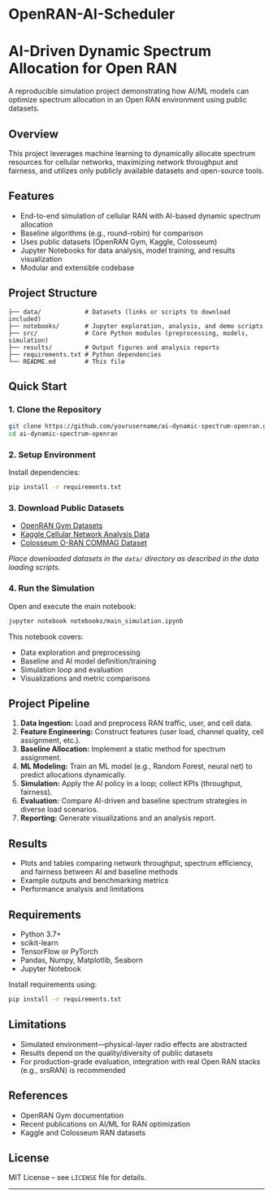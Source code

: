 # OpenRAN-AI-Scheduler
# AI-Driven Dynamic Spectrum Allocation for Open RAN

A reproducible simulation project demonstrating how AI/ML models can optimize spectrum allocation in an Open RAN environment using public datasets.

## Overview

This project leverages machine learning to dynamically allocate spectrum resources for cellular networks, maximizing network throughput and fairness, and utilizes only publicly available datasets and open-source tools.

## Features

- End-to-end simulation of cellular RAN with AI-based dynamic spectrum allocation
- Baseline algorithms (e.g., round-robin) for comparison
- Uses public datasets (OpenRAN Gym, Kaggle, Colosseum)
- Jupyter Notebooks for data analysis, model training, and results visualization
- Modular and extensible codebase

## Project Structure

```
├── data/            # Datasets (links or scripts to download included)
├── notebooks/       # Jupyter exploration, analysis, and demo scripts
├── src/             # Core Python modules (preprocessing, models, simulation)
├── results/         # Output figures and analysis reports
├── requirements.txt # Python dependencies
└── README.md        # This file
```

## Quick Start

### 1. Clone the Repository

```bash
git clone https://github.com/yourusername/ai-dynamic-spectrum-openran.git
cd ai-dynamic-spectrum-openran
```

### 2. Setup Environment

Install dependencies:

```bash
pip install -r requirements.txt
```

### 3. Download Public Datasets

- [OpenRAN Gym Datasets](https://openrangym.com/datasets)
- [Kaggle Cellular Network Analysis Data](https://www.kaggle.com/datasets/vishnuvarthanraja/cellular-network-analysis)
- [Colosseum O-RAN COMMAG Dataset](https://colosseum.net/datasets/commag)

*Place downloaded datasets in the `data/` directory as described in the data loading scripts.*

### 4. Run the Simulation

Open and execute the main notebook:

```bash
jupyter notebook notebooks/main_simulation.ipynb
```

This notebook covers:
- Data exploration and preprocessing
- Baseline and AI model definition/training
- Simulation loop and evaluation
- Visualizations and metric comparisons

## Project Pipeline

1. **Data Ingestion:** Load and preprocess RAN traffic, user, and cell data.
2. **Feature Engineering:** Construct features (user load, channel quality, cell assignment, etc.).
3. **Baseline Allocation:** Implement a static method for spectrum assignment.
4. **ML Modeling:** Train an ML model (e.g., Random Forest, neural net) to predict allocations dynamically.
5. **Simulation:** Apply the AI policy in a loop; collect KPIs (throughput, fairness).
6. **Evaluation:** Compare AI-driven and baseline spectrum strategies in diverse load scenarios.
7. **Reporting:** Generate visualizations and an analysis report.

## Results

- Plots and tables comparing network throughput, spectrum efficiency, and fairness between AI and baseline methods
- Example outputs and benchmarking metrics
- Performance analysis and limitations

## Requirements

- Python 3.7+
- scikit-learn
- TensorFlow or PyTorch
- Pandas, Numpy, Matplotlib, Seaborn
- Jupyter Notebook

Install requirements using:

```bash
pip install -r requirements.txt
```

## Limitations

- Simulated environment—physical-layer radio effects are abstracted
- Results depend on the quality/diversity of public datasets
- For production-grade evaluation, integration with real Open RAN stacks (e.g., srsRAN) is recommended

## References

- OpenRAN Gym documentation
- Recent publications on AI/ML for RAN optimization
- Kaggle and Colosseum RAN datasets

## License

MIT License – see `LICENSE` file for details.

---
